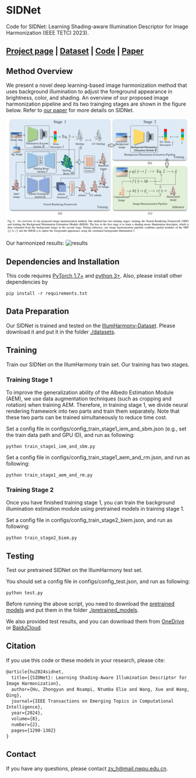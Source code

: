 # SIDNet
Code for SIDNet: Learning Shading-aware Illumination Descriptor for Image Harmonization (IEEE TETCI 2023).

## [Project page](https://waldenlakes.github.io/IllumHarmony/) | [Dataset](https://github.com/waldenlakes/IllumHarmony-Dataset) | [Code](https://github.com/waldenlakes/SIDNet) | [Paper](https://arxiv.org/abs/2112.01314)

## Method Overview
We present a novel deep learning-based image harmonization method that uses background illumination to adjust the foreground appearance in brightness, color, and shading. An overview of our proposed image harmonization pipeline and its two trainging stages are shown in the figure below. Refer to [our paper](https://arxiv.org/pdf/2112.01314.pdf) for more details on SIDNet.

![pipeline](assets/pipeline.png)

Our harmonized results:
![results](assets/examples_results.png)

## Dependencies and Installation
This code requires [PyTorch 1.7+](https://pytorch.org/) and [python 3+](https://www.python.org/downloads/). Also, please install other dependencies by

    pip install -r requirements.txt

## Data Preparation
Our SIDNet is trained and tested on the [IllumHarmony-Dataset](https://github.com/waldenlakes/IllumHarmony-Dataset). Please download it and put it in the folder [./datasets](./datasets).

## Training

Train our SIDNet on the IllumHarmony train set. Our training has two stages.

### Training Stage 1
To improve the generalization ability of the Albedo Estimation Module (AEM), we use data augmentation techniques (such as cropping and rotation) when training AEM. Therefore, in training stage 1, we divide neural rendering framework into two parts and train them separately. Note that these two parts can be trained simultaneously to reduce time cost.

Set a config file in configs/config_train_stage1_iem_and_sbm.json (e.g., set the train data path and GPU ID), and run as following:

    python train_stage1_iem_and_sbm.py

Set a config file in configs/config_train_stage1_aem_and_rm.json, and run as following:

    python train_stage1_aem_and_rm.py

### Training Stage 2
Once you have finished training stage 1, you can train the background illumination estimation module using pretrained models in training stage 1.

Set a config file in configs/config_train_stage2_biem.json, and run as following:

    python train_stage2_biem.py

## Testing

Test our pretrained SIDNet on the IllumHarmony test set. 

You should set a config file in configs/config_test.json, and run as following:

    python test.py

Before running the above script, you need to download the [pretrained models](https://drive.google.com/file/d/135b9fQ5HJikR12qGZ2wIYpuIkKYRGjFU/view?usp=sharing) and put them in the folder [./pretrained_models](./pretrained_models). 

We also provided test results, and you can download them from [OneDrive](https://mailnwpueducn-my.sharepoint.com/:u:/g/personal/zy_h_mail_nwpu_edu_cn/ESKWVdjZxbpAvkcqRtfWDfkBzIR0q2f-9WT3tOKp1u8sPQ?e=BJo9aU) or [BaiduCloud](https://pan.baidu.com/s/1ScNrOja8GLmM_Qor948oqA?pwd=whe0).

## Citation

If you use this code or these models in your research, please cite:

```
@article{hu2024sidnet,
  title={{SIDNet}: Learning Shading-Aware Illumination Descriptor for Image Harmonization},
  author={Hu, Zhongyun and Nsampi, Ntumba Elie and Wang, Xue and Wang, Qing},
  journal={IEEE Transactions on Emerging Topics in Computational Intelligence}, 
  year={2024},
  volume={8},
  number={2},
  pages={1290-1302}
}
```

## Contact
If you have any questions, please contact <zy_h@mail.nwpu.edu.cn>.
